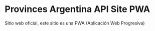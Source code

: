 # Provinces Argentina API Site PWA

Sitio web oficial, este sitio es una PWA (Aplicación Web Progresiva)
